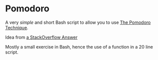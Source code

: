 # Pomodoro
A very *simple* and short Bash script to allow you to use [The Pomodoro Technique](http://pomodorotechnique.com/).

Idea from [a StackOverflow Answer](http://superuser.com/a/669811)

Mostly a small exercise in Bash, hence the use of a function in a 20 line script.
